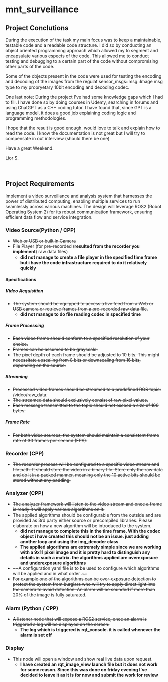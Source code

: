 # mnt_surveillance

## Project Conclutions
During the execution of the task my main focus was to keep a maintainable, testable code and a readable code structure. I did so by conducting an object oriented programming approach which allowed my to segment and encapsulate various espects of the code. This allowed me to conduct testing and debugging to a certain part of the code without compromising other parts of the code. 

Some of the objects present in the code were used for testing the encoding and decoding of the images from the regulat sensor_msgs::msg::Image msg type to my propryetary 10bit encoding and decoding codec.

One last note:
During the project I've had some knowledge gaps which I had to fill. I have done so by doing courses in Udemy, searching in forums and using ChatGPT as a C++ coding tutor. I have found that, since GPT is a language model, it does a good job explaining coding logic and programming methodologies.

I hope that the result is good enough. would love to talk and explain how to read the code. I know the documentation is not great but I will try to compensate in out interview (should there be one)


Have a great Weekend.

Lior S.

</br>

## Project Requirements
Implement a video surveillance and analysis system that harnesses the power of distributed computing, enabling multiple services to run seamlessly across various machines. The design will leverage ROS2 (Robot Operating System 2) for its robust communication framework, ensuring efficient data flow and service integration.

### Video Source(Python / CPP)

- ~~Web or USB or built in Camera~~
- File Player (for pre-recorded (**resulted from the recorder you implement**) raw data files)
    - __did not manage to create a file player in the specified time frame but i have the code infrastructure required to do it relatively quickly__

#### Specifications

##### Video Acquisition

- ~~The system should be equipped to access a live feed from a Web or USB camera or retrieve frames from a pre-recorded raw data file.~~
    - __did not manage to do file reading codec in specified time__

##### Frame Processing

- ~~Each video frame should conform to a specified resolution of your choice.~~
- ~~Frames can be assumed to be grayscale.~~
- ~~The pixel depth of each frame should be adjusted to 10 bits. This might necessitate upscaling from 8 bits or downscaling from 16 bits, depending on the source.~~

##### Streaming

- ~~Processed video frames should be streamed to a predefined ROS topic: /video/raw_data.~~
- ~~The streamed data should exclusively consist of raw pixel values.~~
- ~~Each message transmitted to the topic should not exceed a size of 100 bytes.~~

##### Frame Rate

- ~~For both video sources, the system should maintain a consistent frame rate of 30 frames per second (FPS).~~

### Recorder (CPP)

- ~~The recorder process will be configured to a specific video stream and file path. It should store the video in a binary file. Store only the raw data and do it in a packed manner, meaning only the 10 active bits should be stored without any padding.~~

### Analyzer (CPP)

- ~~The analyzer framework will listen to the video stream and once a frame is ready it will apply various algorithms on it.~~
- The applied algorithms should be configurable from the outside and are provided as 3rd party either source or precompiled libraries. Please elaborate on how a new algorithm will be introduced to the system.
    - __did not manage to complete this in the time frame. With the codec object i have created this should not be an issue. just adding another loop and using the img_decoder class__
    - __The applied algorithms are extremely simple since we are working with a 9x11 pixel image and it is pretty hard to distinguish any details in such a matrix. the algorithms applied are overexposure and underexposure algorithms__
- ~~A configuration yaml file is to be used to configure which algorithms will be applied and in what order  ~~
- ~~For example one of the algorithms can be over-exposure detection to protect the system from burglars who will try to apply direct light into the camera to avoid detection. An alarm will be sounded if more than 20% of the image is fully saturated.~~

### Alarm (Python / CPP)

- ~~A listener node that will expose a ROS2 service, once an alarm is triggered a log will be displayed on the screen.~~
    - __The log which is triggered is rqt_console. it is called whenever the alarm is set off__

### Display

- This node will open a window and show real live data upon request.
    - __I have created an rqt_image_view launch file but it does not work for some reason. Since this was done on friday evening I've decided to leave it as it is for now and submit the work for review__

<br>
